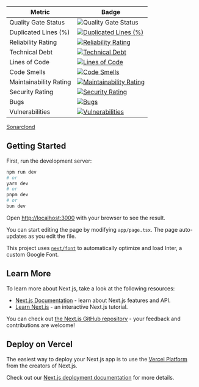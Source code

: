 | Metric               | Badge                                                                                                      |
|----------------------|------------------------------------------------------------------------------------------------------------|
| Quality Gate Status  | ![![Quality Gate Status](https://sonarcloud.io/api/project_badges/measure?project=DaCoinTeam_StarSwap&metric=alert_status)](https://sonarcloud.io/summary/new_code?id=DaCoinTeam_StarSwap)                     |
| Duplicated Lines (%) | [![Duplicated Lines (%)](https://sonarcloud.io/api/project_badges/measure?project=DaCoinTeam_StarSwap&metric=duplicated_lines_density)](https://sonarcloud.io/summary/new_code?id=DaCoinTeam_StarSwap)           |
| Reliability Rating   | [![Reliability Rating](https://sonarcloud.io/api/project_badges/measure?project=DaCoinTeam_StarSwap&metric=reliability_rating)](https://sonarcloud.io/summary/new_code?id=DaCoinTeam_StarSwap)              |
| Technical Debt       | [![Technical Debt](https://sonarcloud.io/api/project_badges/measure?project=DaCoinTeam_StarSwap&metric=sqale_index)](https://sonarcloud.io/summary/new_code?id=DaCoinTeam_StarSwap)                       |
| Lines of Code        | [![Lines of Code](https://sonarcloud.io/api/project_badges/measure?project=DaCoinTeam_StarSwap&metric=ncloc)](https://sonarcloud.io/summary/new_code?id=DaCoinTeam_StarSwap)                               |
| Code Smells          | [![Code Smells](https://sonarcloud.io/api/project_badges/measure?project=DaCoinTeam_StarSwap&metric=code_smells)](https://sonarcloud.io/summary/new_code?id=DaCoinTeam_StarSwap)                            |
| Maintainability Rating | [![Maintainability Rating](https://sonarcloud.io/api/project_badges/measure?project=DaCoinTeam_StarSwap&metric=sqale_rating)](https://sonarcloud.io/summary/new_code?id=DaCoinTeam_StarSwap)                 |
| Security Rating      | [![Security Rating](https://sonarcloud.io/api/project_badges/measure?project=DaCoinTeam_StarSwap&metric=security_rating)](https://sonarcloud.io/summary/new_code?id=DaCoinTeam_StarSwap)                      |
| Bugs                 | [![Bugs](https://sonarcloud.io/api/project_badges/measure?project=DaCoinTeam_StarSwap&metric=bugs)](https://sonarcloud.io/summary/new_code?id=DaCoinTeam_StarSwap)                                 |
| Vulnerabilities      | [![Vulnerabilities](https://sonarcloud.io/api/project_badges/measure?project=DaCoinTeam_StarSwap&metric=vulnerabilities)](https://sonarcloud.io/summary/new_code?id=DaCoinTeam_StarSwap)                  |

[Sonarclond](https://sonarcloud.io/summary/overall?id=DaCoinTeam_StarSwap)

## Getting Started

First, run the development server:

```bash
npm run dev
# or
yarn dev
# or
pnpm dev
# or
bun dev
```

Open [http://localhost:3000](http://localhost:3000) with your browser to see the result.

You can start editing the page by modifying `app/page.tsx`. The page auto-updates as you edit the file.

This project uses [`next/font`](https://nextjs.org/docs/basic-features/font-optimization) to automatically optimize and load Inter, a custom Google Font.

## Learn More

To learn more about Next.js, take a look at the following resources:

- [Next.js Documentation](https://nextjs.org/docs) - learn about Next.js features and API.
- [Learn Next.js](https://nextjs.org/learn) - an interactive Next.js tutorial.

You can check out [the Next.js GitHub repository](https://github.com/vercel/next.js/) - your feedback and contributions are welcome!

## Deploy on Vercel

The easiest way to deploy your Next.js app is to use the [Vercel Platform](https://vercel.com/new?utm_medium=default-template&filter=next.js&utm_source=create-next-app&utm_campaign=create-next-app-readme) from the creators of Next.js.

Check out our [Next.js deployment documentation](https://nextjs.org/docs/deployment) for more details.
